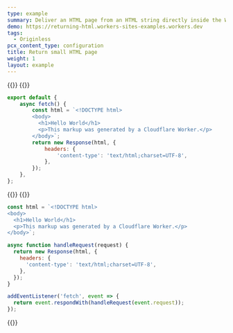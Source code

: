 ```yaml
---
type: example
summary: Deliver an HTML page from an HTML string directly inside the Worker script.
demo: https://returning-html.workers-sites-examples.workers.dev
tags:
  - Originless
pcx_content_type: configuration
title: Return small HTML page
weight: 1
layout: example
---
```


{{<tabs labels="js/esm | js/sw">}}
{{<tab label="js/esm" default="true">}}

```js
export default {
	async fetch() {
		const html = `<!DOCTYPE html>
		<body>
		  <h1>Hello World</h1>
		  <p>This markup was generated by a Cloudflare Worker.</p>
		</body>`;
		return new Response(html, {
			headers: {
				'content-type': 'text/html;charset=UTF-8',
			},
		});
	},
};
```
{{</tab>}}
{{<tab label="js/sw">}}

```js
const html = `<!DOCTYPE html>
<body>
  <h1>Hello World</h1>
  <p>This markup was generated by a Cloudflare Worker.</p>
</body>`;

async function handleRequest(request) {
  return new Response(html, {
    headers: {
      'content-type': 'text/html;charset=UTF-8',
    },
  });
}

addEventListener('fetch', event => {
  return event.respondWith(handleRequest(event.request));
});
```
{{</tabs>}}

